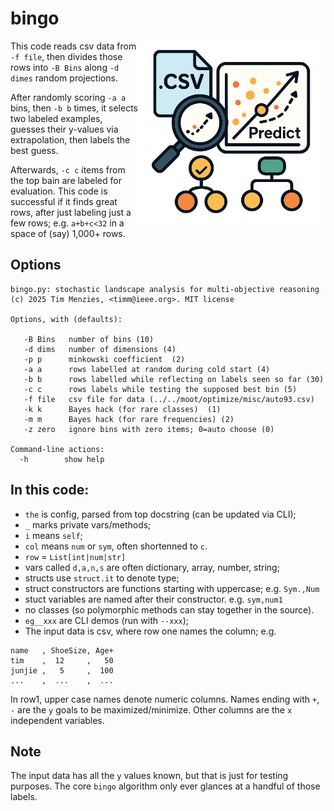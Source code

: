 
# bingo

<img src="docs/bingo.png" width=300 align=right>

This code reads csv data from `-f file`, then divides those rows into 
`-B Bins`  along `-d dimes` random projections. 
 
 After randomly scoring 
`-a a` bins, then `-b b` times, it selects two labeled examples, 
guesses their  y-values via extrapolation, then labels the best guess.
   
Afterwards, `-c c` items from the top bain are labeled for evaluation.
This code is successful if it finds great rows, after just labeling
just a few rows; e.g. `a+b+c<32` in a space of (say) 1,000+ rows.
    
## Options

```
bingo.py: stochastic landscape analysis for multi-objective reasoning
(c) 2025 Tim Menzies, <timm@ieee.org>. MIT license

Options, with (defaults):
  
   -B Bins   number of bins (10)
   -d dims   number of dimensions (4)
   -p p      minkowski coefficient  (2)
   -a a      rows labelled at random during cold start (4)
   -b b      rows labelled while reflecting on labels seen so far (30)
   -c c      rows labels while testing the supposed best bin (5)
   -f file   csv file for data (../../moot/optimize/misc/auto93.csv)
   -k k      Bayes hack (for rare classes)  (1)
   -m m      Bayes hack (for rare frequencies) (2)
   -z zero   ignore bins with zero items; 0=auto choose (0)

Command-line actions:
  -h        show help
```

## In this code:
- `the` is config, parsed from top docstring (can be updated via CLI);
- `_` marks private vars/methods;
- `i` means `self`;
- `col` means `num` or `sym`, often shortenned to `c`.
- `row` = `List[int|num|str]`
- vars called `d,a,n,s` are often dictionary, array, number, string;
- structs use `struct.it` to denote type;
- struct constructors are functions starting with uppercase; e.g. `Sym.,Num`
- stuct variables are named after their constructor. e.g. `sym,num1`
- no classes (so polymorphic methods can stay together in the source).
- `eg__xxx` are CLI demos (run with `--xxx`);
- The input data is csv,  where row one names the column;  e.g.
```
name   , ShoeSize, Age+
tim    ,  12     ,   50
junjie ,   5     ,  100
...    ,  ...    ,  ...
```
In row1, upper case names denote numeric columns. Names ending with `+`, `-` are
the `y` goals  to be maximized/minimize. Other columns are the 
`x` independent variables. 

## Note

The input data has all the `y` values known, but that
is just for testing purposes. The core `bingo` algorithm only ever glances at
a handful of those labels.
